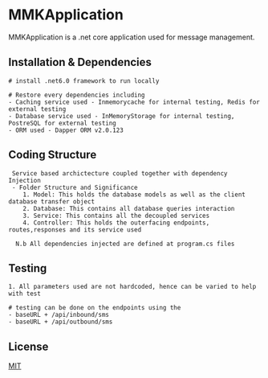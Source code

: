 # MMKApplication

MMKApplication is a .net core application used for message management.

## Installation & Dependencies
```
# install .net6.0 framework to run locally

# Restore every dependencies including 
- Caching service used - Inmemorycache for internal testing, Redis for external testing
- Database service used - InMemoryStorage for internal testing, PostreSQL for external testing
- ORM used - Dapper ORM v2.0.123
```

## Coding Structure

```
 Service based archictecture coupled together with dependency Injection
 - Folder Structure and Significance
    1. Model: This holds the database models as well as the client database transfer object
    2. Database: This contains all database queries interaction
    3. Service: This contains all the decoupled services 
    4. Controller: This holds the outerfacing endpoints, routes,responses and its service used
    
  N.b All dependencies injected are defined at program.cs files
 ```
 
## Testing
```
1. All parameters used are not hardcoded, hence can be varied to help with test

# testing can be done on the endpoints using the 
- baseURL + /api/inbound/sms 
- baseURL + /api/outbound/sms

```

## License
[MIT](https://choosealicense.com/licenses/mit/)
